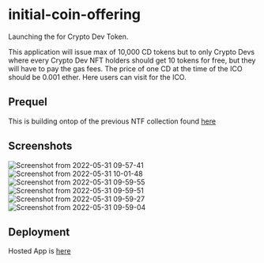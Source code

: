 # initial-coin-offering
Launching the for Crypto Dev Token. 

This application will issue max of 10,000 CD tokens but to only Crypto Devs where every Crypto Dev NFT holders should get 10 tokens for free, but they will have to pay the gas fees.
The price of one CD at the time of the ICO should be 0.001 ether. Here users can visit for the ICO.

## Prequel
This is building ontop of the previous NTF collection found [here](https://github.com/neelxie/CollectionNFTs)

## Screenshots

![Screenshot from 2022-05-31 09-57-41](https://user-images.githubusercontent.com/32802973/171121255-6d3f7976-ece9-4bbb-b0df-66ce36552bfa.png)
![Screenshot from 2022-05-31 10-01-48](https://user-images.githubusercontent.com/32802973/171121174-ce8f4fac-2a8b-4da1-8fc8-18bd0de0cced.png)
![Screenshot from 2022-05-31 09-59-55](https://user-images.githubusercontent.com/32802973/171121210-626c87c4-7012-452e-bdd7-3b29532fbea1.png)
![Screenshot from 2022-05-31 09-59-51](https://user-images.githubusercontent.com/32802973/171121217-00e8a69e-1149-4072-9e07-281237ca4b7f.png)
![Screenshot from 2022-05-31 09-59-27](https://user-images.githubusercontent.com/32802973/171121226-add0a82a-cda1-48b7-9212-374420fa3c74.png)
![Screenshot from 2022-05-31 09-59-04](https://user-images.githubusercontent.com/32802973/171121245-4380073c-4717-4bc6-9d3a-fbebc1add47b.png)

## Deployment
Hosted App is [here](https://initial-coin-offering-beta.vercel.app/)
